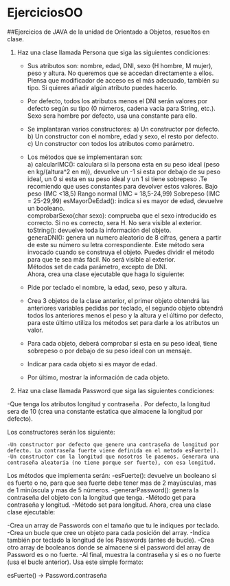 # EjerciciosOO
##Ejercicios de JAVA de la unidad de Orientado a Objetos, resueltos en clase.

1. Haz una clase llamada Persona que siga las siguientes condiciones:
    * Sus atributos son: nombre, edad, DNI, sexo (H hombre, M mujer), peso y altura. No queremos que se accedan directamente a ellos. Piensa que modificador de acceso es el más adecuado, también su tipo. Si quieres añadir algún atributo puedes hacerlo.
    * Por defecto, todos los atributos menos el DNI serán valores por defecto según su tipo (0 números, cadena vacía para String, etc.). Sexo sera hombre por defecto, usa una constante para ello.
    * Se implantaran varios constructores: 
        a) Un constructor por defecto.  
        b) Un constructor con el nombre, edad y sexo, el resto por defecto.  
        c) Un constructor con todos los atributos como parámetro.  
    * Los métodos que se implementaran son:  
        a) calcularIMC(): calculara si la persona esta en su peso ideal (peso en kg/(altura^2  en m)), devuelve un -1 si esta por debajo de su peso ideal, un 0 si esta en su peso ideal y un 1 si tiene sobrepeso .Te recomiendo que uses constantes para devolver estos valores.
        Bajo peso (IMC <18,5)
        Rango normal (IMC = 18,5-24,99)
        Sobrepeso (IMC = 25-29,99)
        esMayorDeEdad(): indica si es mayor de edad, devuelve un booleano. 	
        comprobarSexo(char sexo): comprueba que el sexo introducido es correcto. Si no es correcto, sera H. No sera visible al exterior. 	
        toString(): devuelve toda la información del objeto. 	
        generaDNI(): genera un numero aleatorio de 8 cifras, genera a partir de este su número su letra correspondiente. Este método sera invocado cuando se construya el objeto. Puedes dividir el método para que te sea más fácil. No será visible al exterior. 	
        Métodos set de cada parámetro, excepto de DNI.  
 Ahora, crea una clase ejecutable que haga lo siguiente:

    * Pide por teclado el nombre, la edad, sexo, peso y altura.  
    * Crea 3 objetos de la clase anterior, el primer objeto obtendrá las anteriores variables pedidas por teclado, el segundo objeto obtendrá todos los anteriores menos el peso y la altura y el último por defecto, para este último utiliza los métodos set para darle a los atributos un valor.  
    * Para cada objeto, deberá comprobar si esta en su peso ideal, tiene sobrepeso o por debajo de su peso ideal con un mensaje.
    * Indicar para cada objeto si es mayor de edad.  
    * Por último, mostrar la información de cada objeto.  

2. Haz una clase llamada Password que siga las siguientes condiciones:

-Que tenga los atributos longitud y contraseña . Por defecto, la longitud sera de 10 (crea una constante estatica que almacene la longitud por defecto).

Los constructores serán los siguiente:

	-Un constructor por defecto que genere una contraseña de longitud por defecto. La contraseña fuerte viene definida en el metodo esFuerte().
	-Un constructor con la longitud que nosotros le pasemos. Generara una contraseña aleatoria (no tiene porque ser fuerte), con esa longitud.
Los métodos que implementa serán:
	-esFuerte(): devuelve un booleano si es fuerte o no, para que sea fuerte debe tener mas de 2 mayúsculas, mas de 1 minúscula y mas de 5 números.
	-generarPassword():  genera la contraseña del objeto con la longitud que tenga.
	-Método get para contraseña y longitud.
	-Método set para longitud.
Ahora, crea una clase clase ejecutable:

-Crea un array de Passwords con el tamaño que tu le indiques por teclado.
-Crea un bucle que cree un objeto para cada posición del array.
-Indica también por teclado la longitud de los Passwords (antes de bucle).
-Crea otro array de booleanos donde se almacene si el password del array de Password es o no fuerte.
-Al final, muestra la contraseña y si es o no fuerte (usa el bucle anterior). Usa este simple formato:

esFuerte()  ->  Password.contraseña
